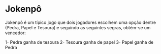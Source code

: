 # Jokenpô

Jokenpô é um típico jogo que dois jogadores escolhem uma opção dentre (Pedra, Papel e Tesoura) e seguindo as seguintes segras, obtém-se um vencedor:

1- Pedra ganha de tesoura
2- Tesoura ganha de papel
3- Papel ganha de Pedra